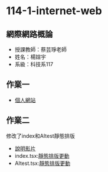 # 114-1-internet-web
## 網際網路概論
- 授課教師：蔡芸琤老師
- 姓名：楊媗宇
- 系級：科技系117
 ## 作業一
- [個人網站](https://xuanyu410.github.io/114-1-internet-web/)
 ## 作業二
 修改了index和AItest靜態排版
- [說明影片](https://youtu.be/Fwt7aJ67F98)
- index.tsx:[靜態排版更動](https://github.com/xuanyu410/114-1-internet-web/blob/main/homework2/index.tsx)
- AItest.tsx:[靜態排版更動](https://github.com/xuanyu410/114-1-internet-web/blob/main/homework2/AItest.tsx)
  

